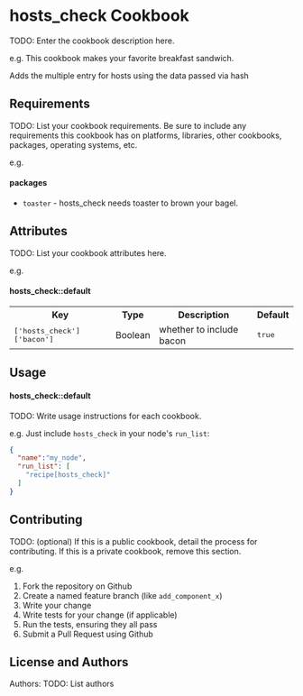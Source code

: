 hosts_check Cookbook
====================
TODO: Enter the cookbook description here.

e.g.
This cookbook makes your favorite breakfast sandwich.

Adds the multiple entry for hosts using the data passed via hash

Requirements
------------
TODO: List your cookbook requirements. Be sure to include any requirements this cookbook has on platforms, libraries, other cookbooks, packages, operating systems, etc.

e.g.
#### packages
- `toaster` - hosts_check needs toaster to brown your bagel.

Attributes
----------
TODO: List your cookbook attributes here.

e.g.
#### hosts_check::default
<table>
  <tr>
    <th>Key</th>
    <th>Type</th>
    <th>Description</th>
    <th>Default</th>
  </tr>
  <tr>
    <td><tt>['hosts_check']['bacon']</tt></td>
    <td>Boolean</td>
    <td>whether to include bacon</td>
    <td><tt>true</tt></td>
  </tr>
</table>

Usage
-----
#### hosts_check::default
TODO: Write usage instructions for each cookbook.

e.g.
Just include `hosts_check` in your node's `run_list`:

```json
{
  "name":"my_node",
  "run_list": [
    "recipe[hosts_check]"
  ]
}
```

Contributing
------------
TODO: (optional) If this is a public cookbook, detail the process for contributing. If this is a private cookbook, remove this section.

e.g.
1. Fork the repository on Github
2. Create a named feature branch (like `add_component_x`)
3. Write your change
4. Write tests for your change (if applicable)
5. Run the tests, ensuring they all pass
6. Submit a Pull Request using Github

License and Authors
-------------------
Authors: TODO: List authors
